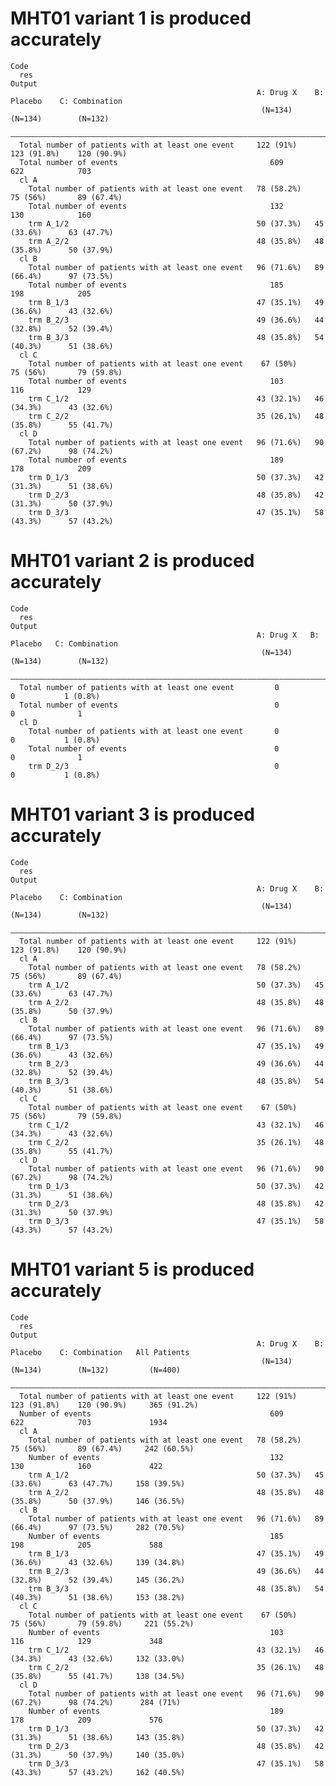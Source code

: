 # MHT01 variant 1 is produced accurately

    Code
      res
    Output
                                                           A: Drug X    B: Placebo    C: Combination
                                                            (N=134)       (N=134)        (N=132)    
      ——————————————————————————————————————————————————————————————————————————————————————————————
      Total number of patients with at least one event     122 (91%)    123 (91.8%)    120 (90.9%)  
      Total number of events                                  609           622            703      
      cl A                                                                                          
        Total number of patients with at least one event   78 (58.2%)    75 (56%)       89 (67.4%)  
        Total number of events                                132           130            160      
        trm A_1/2                                          50 (37.3%)   45 (33.6%)      63 (47.7%)  
        trm A_2/2                                          48 (35.8%)   48 (35.8%)      50 (37.9%)  
      cl B                                                                                          
        Total number of patients with at least one event   96 (71.6%)   89 (66.4%)      97 (73.5%)  
        Total number of events                                185           198            205      
        trm B_1/3                                          47 (35.1%)   49 (36.6%)      43 (32.6%)  
        trm B_2/3                                          49 (36.6%)   44 (32.8%)      52 (39.4%)  
        trm B_3/3                                          48 (35.8%)   54 (40.3%)      51 (38.6%)  
      cl C                                                                                          
        Total number of patients with at least one event    67 (50%)     75 (56%)       79 (59.8%)  
        Total number of events                                103           116            129      
        trm C_1/2                                          43 (32.1%)   46 (34.3%)      43 (32.6%)  
        trm C_2/2                                          35 (26.1%)   48 (35.8%)      55 (41.7%)  
      cl D                                                                                          
        Total number of patients with at least one event   96 (71.6%)   90 (67.2%)      98 (74.2%)  
        Total number of events                                189           178            209      
        trm D_1/3                                          50 (37.3%)   42 (31.3%)      51 (38.6%)  
        trm D_2/3                                          48 (35.8%)   42 (31.3%)      50 (37.9%)  
        trm D_3/3                                          47 (35.1%)   58 (43.3%)      57 (43.2%)  

# MHT01 variant 2 is produced accurately

    Code
      res
    Output
                                                           A: Drug X   B: Placebo   C: Combination
                                                            (N=134)     (N=134)        (N=132)    
      ————————————————————————————————————————————————————————————————————————————————————————————
      Total number of patients with at least one event         0           0           1 (0.8%)   
      Total number of events                                   0           0              1       
      cl D                                                                                        
        Total number of patients with at least one event       0           0           1 (0.8%)   
        Total number of events                                 0           0              1       
        trm D_2/3                                              0           0           1 (0.8%)   

# MHT01 variant 3 is produced accurately

    Code
      res
    Output
                                                           A: Drug X    B: Placebo    C: Combination
                                                            (N=134)       (N=134)        (N=132)    
      ——————————————————————————————————————————————————————————————————————————————————————————————
      Total number of patients with at least one event     122 (91%)    123 (91.8%)    120 (90.9%)  
      cl A                                                                                          
        Total number of patients with at least one event   78 (58.2%)    75 (56%)       89 (67.4%)  
        trm A_1/2                                          50 (37.3%)   45 (33.6%)      63 (47.7%)  
        trm A_2/2                                          48 (35.8%)   48 (35.8%)      50 (37.9%)  
      cl B                                                                                          
        Total number of patients with at least one event   96 (71.6%)   89 (66.4%)      97 (73.5%)  
        trm B_1/3                                          47 (35.1%)   49 (36.6%)      43 (32.6%)  
        trm B_2/3                                          49 (36.6%)   44 (32.8%)      52 (39.4%)  
        trm B_3/3                                          48 (35.8%)   54 (40.3%)      51 (38.6%)  
      cl C                                                                                          
        Total number of patients with at least one event    67 (50%)     75 (56%)       79 (59.8%)  
        trm C_1/2                                          43 (32.1%)   46 (34.3%)      43 (32.6%)  
        trm C_2/2                                          35 (26.1%)   48 (35.8%)      55 (41.7%)  
      cl D                                                                                          
        Total number of patients with at least one event   96 (71.6%)   90 (67.2%)      98 (74.2%)  
        trm D_1/3                                          50 (37.3%)   42 (31.3%)      51 (38.6%)  
        trm D_2/3                                          48 (35.8%)   42 (31.3%)      50 (37.9%)  
        trm D_3/3                                          47 (35.1%)   58 (43.3%)      57 (43.2%)  

# MHT01 variant 5 is produced accurately

    Code
      res
    Output
                                                           A: Drug X    B: Placebo    C: Combination   All Patients
                                                            (N=134)       (N=134)        (N=132)         (N=400)   
      —————————————————————————————————————————————————————————————————————————————————————————————————————————————
      Total number of patients with at least one event     122 (91%)    123 (91.8%)    120 (90.9%)     365 (91.2%) 
      Number of events                                        609           622            703             1934    
      cl A                                                                                                         
        Total number of patients with at least one event   78 (58.2%)    75 (56%)       89 (67.4%)     242 (60.5%) 
        Number of events                                      132           130            160             422     
        trm A_1/2                                          50 (37.3%)   45 (33.6%)      63 (47.7%)     158 (39.5%) 
        trm A_2/2                                          48 (35.8%)   48 (35.8%)      50 (37.9%)     146 (36.5%) 
      cl B                                                                                                         
        Total number of patients with at least one event   96 (71.6%)   89 (66.4%)      97 (73.5%)     282 (70.5%) 
        Number of events                                      185           198            205             588     
        trm B_1/3                                          47 (35.1%)   49 (36.6%)      43 (32.6%)     139 (34.8%) 
        trm B_2/3                                          49 (36.6%)   44 (32.8%)      52 (39.4%)     145 (36.2%) 
        trm B_3/3                                          48 (35.8%)   54 (40.3%)      51 (38.6%)     153 (38.2%) 
      cl C                                                                                                         
        Total number of patients with at least one event    67 (50%)     75 (56%)       79 (59.8%)     221 (55.2%) 
        Number of events                                      103           116            129             348     
        trm C_1/2                                          43 (32.1%)   46 (34.3%)      43 (32.6%)     132 (33.0%) 
        trm C_2/2                                          35 (26.1%)   48 (35.8%)      55 (41.7%)     138 (34.5%) 
      cl D                                                                                                         
        Total number of patients with at least one event   96 (71.6%)   90 (67.2%)      98 (74.2%)      284 (71%)  
        Number of events                                      189           178            209             576     
        trm D_1/3                                          50 (37.3%)   42 (31.3%)      51 (38.6%)     143 (35.8%) 
        trm D_2/3                                          48 (35.8%)   42 (31.3%)      50 (37.9%)     140 (35.0%) 
        trm D_3/3                                          47 (35.1%)   58 (43.3%)      57 (43.2%)     162 (40.5%) 

